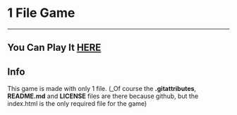 # 1 File Game
---
## You Can Play It [HERE](https://tom-on64.github.io/1FileGame/)

## Info
This game is made with only 1 file.
(_Of course the **.gitattributes**, **README.md** and **LICENSE** files are there because github, but the index.html is the only required file for the game)
